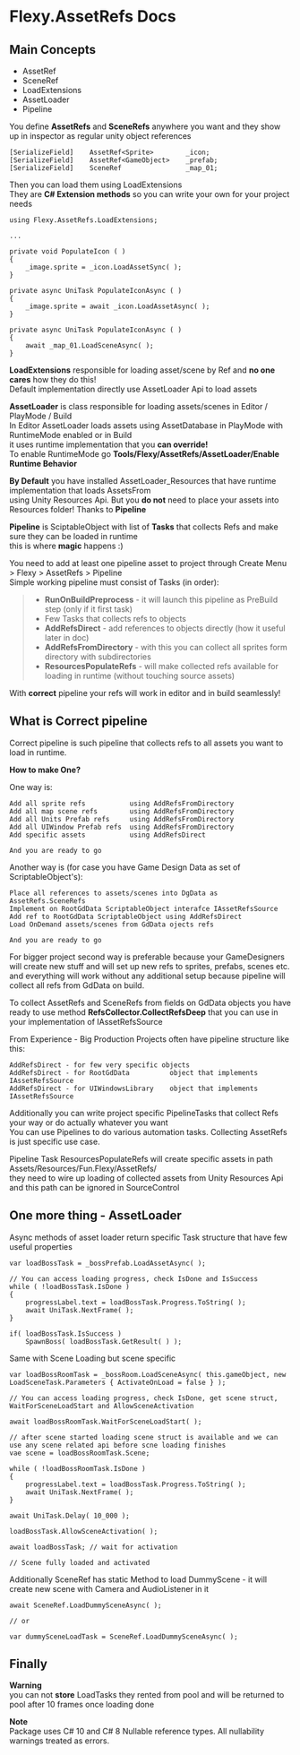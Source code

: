**Flexy.AssetRefs Docs**
==================== 

Main Concepts
--------

- AssetRef
- SceneRef
- LoadExtensions
- AssetLoader
- Pipeline

You define **AssetRefs** and **SceneRefs** anywhere you want and they show up in inspector as regular unity object references  

    [SerializeField]    AssetRef<Sprite>        _icon;
    [SerializeField]    AssetRef<GameObject>    _prefab;
    [SerializeField]    SceneRef                _map_01;

Then you can load them using LoadExtensions  
They are **C# Extension methods** so you can write your own for your project needs

    using Flexy.AssetRefs.LoadExtensions;

    ...

    private void PopulateIcon ( )
    {
        _image.sprite = _icon.LoadAssetSync( );
    }

    private async UniTask PopulateIconAsync ( )
    {
        _image.sprite = await _icon.LoadAssetAsync( );
    }

    private async UniTask PopulateIconAsync ( )
    {
        await _map_01.LoadSceneAsync( );
    }

**LoadExtensions** responsible for loading asset/scene by Ref and **no one cares** how they do this!  
Default implementation directly use AssetLoader Api to load assets  

**AssetLoader** is class responsible for loading assets/scenes in Editor / PlayMode / Build  
In Editor AssetLoader loads assets using AssetDatabase in PlayMode with RuntimeMode enabled or in Build  
it uses runtime implementation that you **can override!**  
To enable RuntimeMode go **Tools/Flexy/AssetRefs/AssetLoader/Enable Runtime Behavior** 

**By Default** you have installed AssetLoader_Resources that have runtime implementation that loads AssetsFrom   
using Unity Resources Api. But you **do not** need to place your assets into Resources folder! Thanks to **Pipeline**  

**Pipeline** is SciptableObject with list of **Tasks** that collects Refs and make sure they can be loaded in runtime  
this is where **magic** happens :) 

You need to add at least one pipeline asset to project through Create Menu > Flexy > AssetRefs > Pipeline   
Simple working pipeline must consist of Tasks (in order):

>- **RunOnBuildPreprocess** - it will launch this pipeline as PreBuild step (only if it first task)
>- Few Tasks that collects refs to objects
>  - **AddRefsDirect** - add references to objects directly (how it useful later in doc)  
>  - **AddRefsFromDirectory** - with this you can collect all sprites form directory with subdirectories
>- **ResourcesPopulateRefs** - will make collected refs available for loading in runtime (without touching source assets) 

With **correct** pipeline your refs will work in editor and in build seamlessly!

What is Correct pipeline
--------

Correct pipeline is such pipeline that collects refs to all assets you want to load in runtime.

**How to make One?**

One way is:

    Add all sprite refs           using AddRefsFromDirectory
    Add all map scene refs        using AddRefsFromDirectory
    Add all Units Prefab refs     using AddRefsFromDirectory
    Add all UIWindow Prefab refs  using AddRefsFromDirectory
    Add specific assets           using AddRefsDirect

    And you are ready to go

Another way is (for case you have Game Design Data as set of ScriptableObject's):

    Place all references to assets/scenes into DgData as AssetRefs.SceneRefs
    Implement on RootGdData ScriptableObject interafce IAssetRefsSource
    Add ref to RootGdData ScriptableObject using AddRefsDirect
    Load OnDemand assets/scenes from GdData ojects refs

    And you are ready to go

For bigger project second way is preferable because your GameDesigners will create new stuff and 
will set up new refs to sprites, prefabs, scenes etc. and everything will work without any additional setup 
because pipeline will collect all refs from GdData on build.

To collect AssetRefs and SceneRefs from fields on GdData objects you have ready to use method **RefsCollector.CollectRefsDeep**
that you can use in your implementation of IAssetRefsSource

From Experience - Big Production Projects often have pipeline structure like this:

    AddRefsDirect - for few very specific objects
    AddRefsDirect - for RootGdData          object that implements IAssetRefsSource
    AddRefsDirect - for UIWindowsLibrary    object that implements IAssetRefsSource

Additionally you can write project specific PipelineTasks that collect Refs your way or do actually whatever you want  
You can use Pipelines to do various automation tasks. Collecting AssetRefs is just specific use case.

Pipeline Task ResourcesPopulateRefs will create specific assets in path Assets/Resources/Fun.Flexy/AssetRefs/  
they need to wire up loading of collected assets from Unity Resources Api and this path can be ignored in SourceControl 

One more thing - AssetLoader
--------

Async methods of asset loader return specific Task structure that have few useful properties

    var loadBossTask = _bossPrefab.LoadAssetAsync( );
    
    // You can access loading progress, check IsDone and IsSuccess
    while ( !loadBossTask.IsDone )
    {
        progressLabel.text = loadBossTask.Progress.ToString( );
        await UniTask.NextFrame( );
    }

    if( loadBossTask.IsSuccess )
        SpawnBoss( loadBossTask.GetResult( ) );

Same with Scene Loading but scene specific

    var loadBossRoomTask = _bossRoom.LoadSceneAsync( this.gameObject, new LoadSceneTask.Parameters { ActivateOnLoad = false } );

    // You can access loading progress, check IsDone, get scene struct, WaitForSceneLoadStart and AllowSceneActivation

    await loadBossRoomTask.WaitForSceneLoadStart( );

    // after scene started loading scene struct is available and we can use any scene related api before scne loading finishes
    vae scene = loadBossRoomTask.Scene;

    while ( !loadBossRoomTask.IsDone )
    {
        progressLabel.text = loadBossTask.Progress.ToString( );
        await UniTask.NextFrame( );
    }

    await UniTask.Delay( 10_000 ); 

    loadBossTask.AllowSceneActivation( );
    
    await loadBossTask; // wait for activation

    // Scene fully loaded and activated

Additionally SceneRef has static Method to load DummyScene - it will create new scene with Camera and AudioListener in it

    await SceneRef.LoadDummySceneAsync( );
    
    // or

    var dummySceneLoadTask = SceneRef.LoadDummySceneAsync( );

Finally
--------

**Warning**  
you can not **store** LoadTasks they rented from pool and will be returned to pool after 10 frames once loading done 

**Note**  
Package uses C# 10 and C# 8 Nullable reference types. All nullability warnings treated as errors.